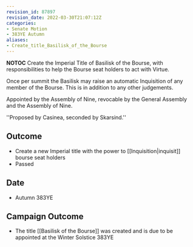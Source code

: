 ```yaml
---
revision_id: 87897
revision_date: 2022-03-30T21:07:12Z
categories:
- Senate Motion
- 383YE Autumn
aliases:
- Create_title_Basilisk_of_the_Bourse
---
```



__NOTOC__
Create the Imperial Title of Basilisk of the Bourse, with responsibilities to help the Bourse seat holders to act with Virtue. 

Once per summit the Basilisk may raise an automatic Inquisition of any member of the Bourse. This is in addition to any other judgements. 

Appointed by the Assembly of Nine, revocable by the General Assembly and the Assembly of Nine.

''Proposed by Casinea, seconded by Skarsind.''

## Outcome
* Create a new Imperial title with the power to [[Inquisition|inquisit]] bourse seat holders
* Passed
## Date
* Autumn 383YE
## Campaign Outcome
* The title [[Basilisk of the Bourse]] was created and is due to be appointed at the Winter Solstice 383YE